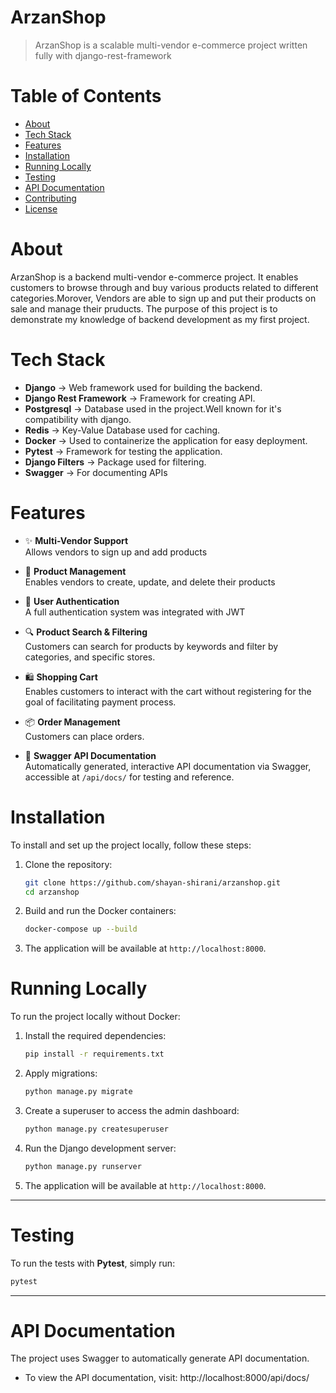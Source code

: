 # ArzanShop
> ArzanShop is a scalable multi-vendor e-commerce project written fully with django-rest-framework
# Table of Contents
- [About](#about)
- [Tech Stack](#tech-stack)
- [Features](#features)
- [Installation](#installation)
- [Running Locally](#running-locally)
- [Testing](#testing)
- [API Documentation](#api-documentation)
- [Contributing](#contributing)
- [License](#license)
# About
ArzanShop is a backend multi-vendor e-commerce project.
It enables customers to browse through and buy various products related to different categories.Morover, Vendors are able to sign up and put their products on sale and manage their pruducts.
The purpose of this project is to demonstrate my knowledge of backend development as my first project.
# Tech Stack
- **Django** -> Web framework used for building the backend.
- **Django Rest Framework** -> Framework for creating API.
- **Postgresql** -> Database used in the project.Well known for it's compatibility with django.
- **Redis** -> Key-Value Database used for caching.
- **Docker** -> Used to containerize the application for easy deployment.
- **Pytest** -> Framework for testing the application.
- **Django Filters** -> Package used for filtering.
- **Swagger** -> For documenting APIs
# Features
- ✨ **Multi-Vendor Support**  
Allows vendors to sign up and add products

- 🛒 **Product Management**  
Enables vendors to create, update, and delete their products

- 🔑 **User Authentication**  
A full authentication system was integrated with JWT

- 🔍 **Product Search & Filtering**  
Customers can search for products by keywords and filter by categories, and specific stores.  

- 🛍️ **Shopping Cart**  
Enables customers to interact with the cart without registering for the goal of facilitating payment process.

- 📦 **Order Management**  
Customers can place orders.

- 📜 **Swagger API Documentation**  
Automatically generated, interactive API documentation via Swagger, accessible at `/api/docs/` for testing and reference.

# Installation

To install and set up the project locally, follow these steps:

1. Clone the repository:
    ```bash
    git clone https://github.com/shayan-shirani/arzanshop.git
    cd arzanshop
    ```

2. Build and run the Docker containers:
    ```bash
    docker-compose up --build
    ```

3. The application will be available at `http://localhost:8000`.

# Running Locally

To run the project locally without Docker:

1. Install the required dependencies:
    ```bash
    pip install -r requirements.txt
    ```

2. Apply migrations:
    ```bash
    python manage.py migrate
    ```

3. Create a superuser to access the admin dashboard:
    ```bash
    python manage.py createsuperuser
    ```

4. Run the Django development server:
    ```bash
    python manage.py runserver
    ```

5. The application will be available at `http://localhost:8000`.

---

# Testing

To run the tests with **Pytest**, simply run:

```bash
pytest
```

---

# **API Documentation**  
The project uses Swagger to automatically generate API documentation.  
- To view the API documentation, visit:
http://localhost:8000/api/docs/
